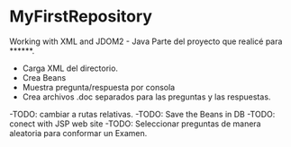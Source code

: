 # MyFirstRepository
Working with XML and JDOM2 - Java
Parte del proyecto que realicé para ******.

- Carga XML del directorio. 
- Crea Beans
- Muestra pregunta/respuesta por consola
- Crea archivos .doc separados para las preguntas y las respuestas. 


-TODO: cambiar a rutas relativas.
-TODO: Save the Beans in DB
-TODO: conect with JSP web site
-TODO: Seleccionar preguntas de manera aleatoria para conformar un Examen. 

